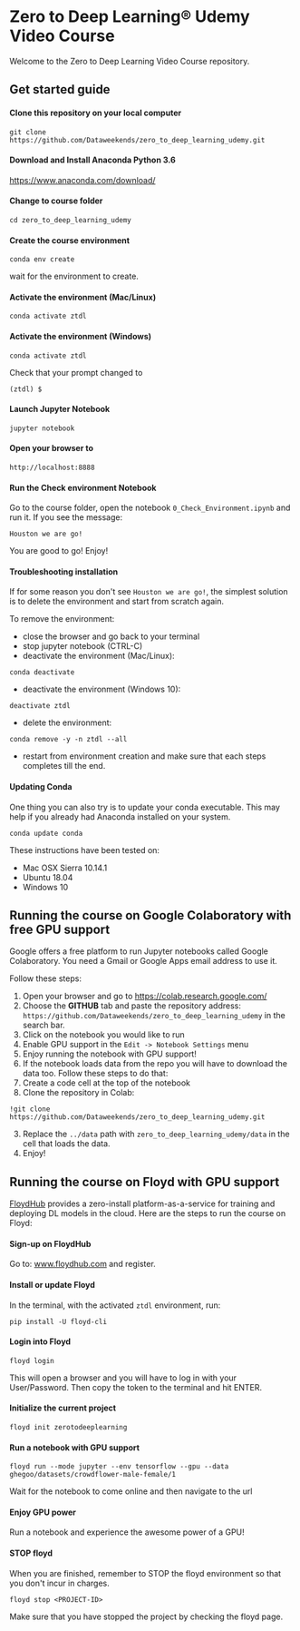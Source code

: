 # Zero to Deep Learning® Udemy Video Course

Welcome to the Zero to Deep Learning Video Course repository.

## Get started guide

#### Clone this repository on your local computer

```
git clone https://github.com/Dataweekends/zero_to_deep_learning_udemy.git
```

#### Download and Install Anaconda Python 3.6

https://www.anaconda.com/download/

#### Change to course folder

```
cd zero_to_deep_learning_udemy
```

#### Create the course environment

```
conda env create
```

wait for the environment to create.

#### Activate the environment (Mac/Linux)
```
conda activate ztdl
```

#### Activate the environment (Windows)
```
conda activate ztdl
```

Check that your prompt changed to

```
(ztdl) $
```

#### Launch Jupyter Notebook

```
jupyter notebook
```

#### Open your browser to

```
http://localhost:8888
```

#### Run the Check environment Notebook

Go to the course folder, open the notebook `0_Check_Environment.ipynb` and run it. If you see the message:

    Houston we are go!

You are good to go! Enjoy!


#### Troubleshooting installation
If for some reason you don't see `Houston we are go!`, the simplest solution is to delete the environment and start from scratch again.

To remove the environment:

- close the browser and go back to your terminal
- stop jupyter notebook (CTRL-C)
- deactivate the environment (Mac/Linux):

```
conda deactivate
```

- deactivate the environment (Windows 10):

```
deactivate ztdl
```

- delete the environment:

```
conda remove -y -n ztdl --all
```

- restart from environment creation and make sure that each steps completes till the end.

#### Updating Conda

One thing you can also try is to update your conda executable. This may help if you already had Anaconda installed on your system.

```
conda update conda
```

These instructions have been tested on:

- Mac OSX Sierra 10.14.1
- Ubuntu 18.04
- Windows 10

## Running the course on Google Colaboratory with free GPU support

Google offers a free platform to run Jupyter notebooks called Google Colaboratory. You need a Gmail or Google Apps email address to use it.

Follow these steps:

1. Open your browser and go to https://colab.research.google.com/
2. Choose the **GITHUB** tab and paste the repository address: `https://github.com/Dataweekends/zero_to_deep_learning_udemy` in the search bar.
3. Click on the notebook you would like to run
4. Enable GPU support in the `Edit -> Notebook Settings` menu
5. Enjoy running the notebook with GPU support!
6. If the notebook loads data from the repo you will have to download the data too. Follow these steps to do that:
  1. Create a code cell at the top of the notebook
  2. Clone the repository in Colab:
  ```
  !git clone https://github.com/Dataweekends/zero_to_deep_learning_udemy.git
  ```
  3. Replace the `../data` path with `zero_to_deep_learning_udemy/data` in the cell that loads the data.
7. Enjoy!

## Running the course on Floyd with GPU support

[FloydHub](www.floydhub.com) provides a zero-install platform-as-a-service for training and deploying DL models in the cloud. Here are the steps to run the course on Floyd:

#### Sign-up on FloydHub

Go to: www.floydhub.com and register.

#### Install or update Floyd

In the terminal, with the activated `ztdl` environment, run:
```
pip install -U floyd-cli
```

#### Login into Floyd
```
floyd login
```
This will open a browser and you will have to log in with your User/Password. Then copy the token to the terminal and hit ENTER.

#### Initialize the current project
```
floyd init zerotodeeplearning
```

#### Run a notebook with GPU support
```
floyd run --mode jupyter --env tensorflow --gpu --data ghegoo/datasets/crowdflower-male-female/1
```
Wait for the notebook to come online and then navigate to the url

#### Enjoy GPU power
Run a notebook and experience the awesome power of a GPU!

#### STOP floyd
When you are finished, remember to STOP the floyd environment so that you don't incur in charges.
```
floyd stop <PROJECT-ID>
```
Make sure that you have stopped the project by checking the floyd page.
